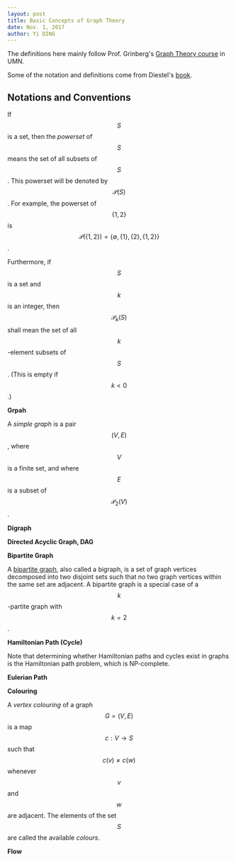 ```yaml
---
layout: post
title: Basic Concepts of Graph Theory
date: Nov. 1, 2017
author: Yi DING
---
```


The definitions here mainly follow Prof. Grinberg's [Graph Theory course](http://www-users.math.umn.edu/~dgrinber/5707s17/) in UMN. 

Some of the notation and definitions come from Diestel's [book](http://www.esi2.us.es/~mbilbao/pdffiles/DiestelGT.pdf).

##  Notations and Conventions
If $$S$$ is a set, then the *powerset* of $$S$$ means the set of all subsets of $$S$$. This
powerset will be denoted by $$\mathcal P (S)$$. For example, the powerset of $$\{1, 2\}$$ is
$$\mathcal P(\{1, 2\}) = \{\emptyset, \{1\} , \{2\} , \{1, 2\}\}$$.

Furthermore, if $$S$$ is a set and $$k$$ is an integer, then $$\mathcal P_k (S)$$ shall mean the set of all $$k$$-element subsets of $$S$$. (This is empty if $$k < 0$$.)

**Grpah**

A *simple graph* is a pair $$(V, E)$$, where $$V$$ is a finite set, and where $$E$$ is a subset of $$\mathcal P_2(V)$$.

**Digraph**

**Directed Acyclic Graph, DAG**

**Bipartite Graph**

A [bipartite graph](http://mathworld.wolfram.com/BipartiteGraph.html), also called a bigraph, is a set of graph vertices decomposed into two disjoint sets such that no two graph vertices within the same set are adjacent. A bipartite graph is a special case of a $$k$$-partite graph with $$k=2$$. 

**Hamiltonian Path (Cycle)**

Note that determining whether Hamiltonian paths and cycles exist in graphs is the Hamiltonian path problem, which is NP-complete.

**Eulerian Path**



**Colouring**

A *vertex colouring* of a graph $$G =(V,E)$$ is a map $$c: V\to S$$ such that $$c(v) \ne c(w)$$ whenever $$v$$ and $$w$$ are adjacent. The elements of the set $$S$$ are called the available *colours*.

**Flow**

